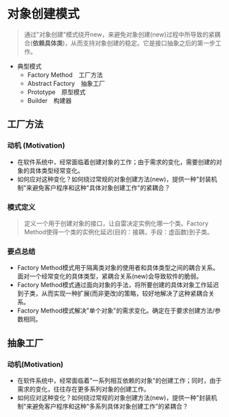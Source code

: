 # 对象创建模式

> 通过"对象创建"模式绕开new，来避免对象创建(new)过程中所导致的紧耦合(**依赖具体类**)，从而支持对象创建的稳定。它是接口抽象之后的第一步工作。

* 典型模式
  * Factory Method　工厂方法
  * Abstract Factory　抽象工厂
  * Prototype　原型模式
  * Builder　构建器

## 工厂方法

### 动机 (Motivation)

* 在软件系统中，经常面临着创建对象的工作；由于需求的变化，需要创建的对象的具体类型经常变化。
* 如何应对这种变化？如何绕过常规的对象创建方法(new)，提供一种"封装机制"来避免客户程序和这种"具体对象创建工作"的紧耦合？


### 模式定义

> 定义一个用于创建对象的接口，让自雷决定实例化哪一个类。Factory Method使得一个类的实例化延迟(目的：接耦，手段：虚函数)到子类。

### 要点总结

* Factory Method模式用于隔离类对象的使用者和具体类型之间的耦合关系。面对一个经常变化的具体类型，紧耦合关系(new)会导致软件的脆弱。
* Factory Method模式通过面向对象的手法，将所要创建的具体对象工作延迟到子类，从而实现一种扩展(而非更改)的策略，较好地解决了这种紧耦合关系。
* Factory Method模式解决"单个对象"的需求变化。确定在于要求创建方法/参数相同。

## 抽象工厂

### 动机(Motivation)

* 在软件系统中，经常面临着"一系列相互依赖的对象"的创建工作；同时，由于需求的变化，往往存在更多系列对象的创建工作。
* 如何应对这种变化？如何绕过常规的对象创建方法(new)，提供一种"封装机制"来避免客户程序和这种"多系列具体对象创建工作"的紧耦合？

